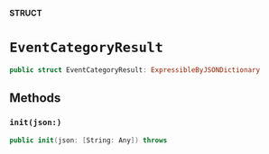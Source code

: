 **STRUCT**

# `EventCategoryResult`

```swift
public struct EventCategoryResult: ExpressibleByJSONDictionary
```

## Methods
### `init(json:)`

```swift
public init(json: [String: Any]) throws
```
